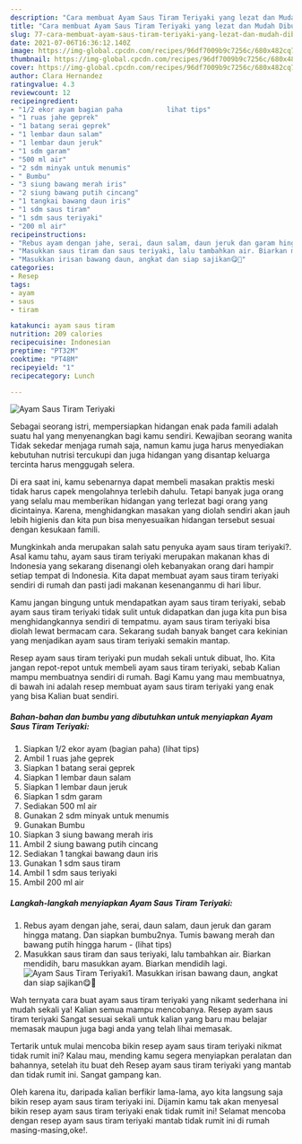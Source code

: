 ```yaml
---
description: "Cara membuat Ayam Saus Tiram Teriyaki yang lezat dan Mudah Dibuat"
title: "Cara membuat Ayam Saus Tiram Teriyaki yang lezat dan Mudah Dibuat"
slug: 77-cara-membuat-ayam-saus-tiram-teriyaki-yang-lezat-dan-mudah-dibuat
date: 2021-07-06T16:36:12.140Z
image: https://img-global.cpcdn.com/recipes/96df7009b9c7256c/680x482cq70/ayam-saus-tiram-teriyaki-foto-resep-utama.jpg
thumbnail: https://img-global.cpcdn.com/recipes/96df7009b9c7256c/680x482cq70/ayam-saus-tiram-teriyaki-foto-resep-utama.jpg
cover: https://img-global.cpcdn.com/recipes/96df7009b9c7256c/680x482cq70/ayam-saus-tiram-teriyaki-foto-resep-utama.jpg
author: Clara Hernandez
ratingvalue: 4.3
reviewcount: 12
recipeingredient:
- "1/2 ekor ayam bagian paha           lihat tips"
- "1 ruas jahe geprek"
- "1 batang serai geprek"
- "1 lembar daun salam"
- "1 lembar daun jeruk"
- "1 sdm garam"
- "500 ml air"
- "2 sdm minyak untuk menumis"
- " Bumbu"
- "3 siung bawang merah iris"
- "2 siung bawang putih cincang"
- "1 tangkai bawang daun iris"
- "1 sdm saus tiram"
- "1 sdm saus teriyaki"
- "200 ml air"
recipeinstructions:
- "Rebus ayam dengan jahe, serai, daun salam, daun jeruk dan garam hingga matang. Dan siapkan bumbu2nya. Tumis bawang merah dan bawang putih hingga harum           (lihat tips)"
- "Masukkan saus tiram dan saus teriyaki, lalu tambahkan air. Biarkan mendidih, baru masukkan ayam. Biarkan mendidih lagi."
- "Masukkan irisan bawang daun, angkat dan siap sajikan😋🙏"
categories:
- Resep
tags:
- ayam
- saus
- tiram

katakunci: ayam saus tiram 
nutrition: 209 calories
recipecuisine: Indonesian
preptime: "PT32M"
cooktime: "PT48M"
recipeyield: "1"
recipecategory: Lunch

---
```



![Ayam Saus Tiram Teriyaki](https://img-global.cpcdn.com/recipes/96df7009b9c7256c/680x482cq70/ayam-saus-tiram-teriyaki-foto-resep-utama.jpg)

Sebagai seorang istri, mempersiapkan hidangan enak pada famili adalah suatu hal yang menyenangkan bagi kamu sendiri. Kewajiban seorang  wanita Tidak sekedar menjaga rumah saja, namun kamu juga harus menyediakan kebutuhan nutrisi tercukupi dan juga hidangan yang disantap keluarga tercinta harus menggugah selera.

Di era  saat ini, kamu sebenarnya dapat membeli masakan praktis meski tidak harus capek mengolahnya terlebih dahulu. Tetapi banyak juga orang yang selalu mau memberikan hidangan yang terlezat bagi orang yang dicintainya. Karena, menghidangkan masakan yang diolah sendiri akan jauh lebih higienis dan kita pun bisa menyesuaikan hidangan tersebut sesuai dengan kesukaan famili. 



Mungkinkah anda merupakan salah satu penyuka ayam saus tiram teriyaki?. Asal kamu tahu, ayam saus tiram teriyaki merupakan makanan khas di Indonesia yang sekarang disenangi oleh kebanyakan orang dari hampir setiap tempat di Indonesia. Kita dapat membuat ayam saus tiram teriyaki sendiri di rumah dan pasti jadi makanan kesenanganmu di hari libur.

Kamu jangan bingung untuk mendapatkan ayam saus tiram teriyaki, sebab ayam saus tiram teriyaki tidak sulit untuk didapatkan dan juga kita pun bisa menghidangkannya sendiri di tempatmu. ayam saus tiram teriyaki bisa diolah lewat bermacam cara. Sekarang sudah banyak banget cara kekinian yang menjadikan ayam saus tiram teriyaki semakin mantap.

Resep ayam saus tiram teriyaki pun mudah sekali untuk dibuat, lho. Kita jangan repot-repot untuk membeli ayam saus tiram teriyaki, sebab Kalian mampu membuatnya sendiri di rumah. Bagi Kamu yang mau membuatnya, di bawah ini adalah resep membuat ayam saus tiram teriyaki yang enak yang bisa Kalian buat sendiri.

<!--inarticleads1-->

##### Bahan-bahan dan bumbu yang dibutuhkan untuk menyiapkan Ayam Saus Tiram Teriyaki:

1. Siapkan 1/2 ekor ayam (bagian paha)           (lihat tips)
1. Ambil 1 ruas jahe geprek
1. Siapkan 1 batang serai geprek
1. Siapkan 1 lembar daun salam
1. Siapkan 1 lembar daun jeruk
1. Siapkan 1 sdm garam
1. Sediakan 500 ml air
1. Gunakan 2 sdm minyak untuk menumis
1. Gunakan  Bumbu
1. Siapkan 3 siung bawang merah iris
1. Ambil 2 siung bawang putih cincang
1. Sediakan 1 tangkai bawang daun iris
1. Gunakan 1 sdm saus tiram
1. Ambil 1 sdm saus teriyaki
1. Ambil 200 ml air




<!--inarticleads2-->

##### Langkah-langkah menyiapkan Ayam Saus Tiram Teriyaki:

1. Rebus ayam dengan jahe, serai, daun salam, daun jeruk dan garam hingga matang. Dan siapkan bumbu2nya. Tumis bawang merah dan bawang putih hingga harum -           (lihat tips)
1. Masukkan saus tiram dan saus teriyaki, lalu tambahkan air. Biarkan mendidih, baru masukkan ayam. Biarkan mendidih lagi.
<img src="//assets-global.cpcdn.com/assets/icons/button_play-2c75c40dde080a61004c1f40b05d8f140eaff45d7e9e6481dc71c63d2e7c4909.png" alt="Ayam Saus Tiram Teriyaki">1. Masukkan irisan bawang daun, angkat dan siap sajikan😋🙏




Wah ternyata cara buat ayam saus tiram teriyaki yang nikamt sederhana ini mudah sekali ya! Kalian semua mampu mencobanya. Resep ayam saus tiram teriyaki Sangat sesuai sekali untuk kalian yang baru mau belajar memasak maupun juga bagi anda yang telah lihai memasak.

Tertarik untuk mulai mencoba bikin resep ayam saus tiram teriyaki nikmat tidak rumit ini? Kalau mau, mending kamu segera menyiapkan peralatan dan bahannya, setelah itu buat deh Resep ayam saus tiram teriyaki yang mantab dan tidak rumit ini. Sangat gampang kan. 

Oleh karena itu, daripada kalian berfikir lama-lama, ayo kita langsung saja bikin resep ayam saus tiram teriyaki ini. Dijamin kamu tak akan menyesal bikin resep ayam saus tiram teriyaki enak tidak rumit ini! Selamat mencoba dengan resep ayam saus tiram teriyaki mantab tidak rumit ini di rumah masing-masing,oke!.

